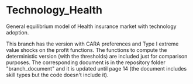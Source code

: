 # Technology_Health
General equilibrium model of Health insurance market with technology adoption.

This branch has the version with CARA preferences and Type I extreme value shocks on the profit functions.
The functions to compute the deterministic version (with the thresholds) are included just for comparison purposes.
The corresponding document is in the repository folder "branch_document" and it is updated until page 14 (the document includes skill types but the code doesn't include it).

